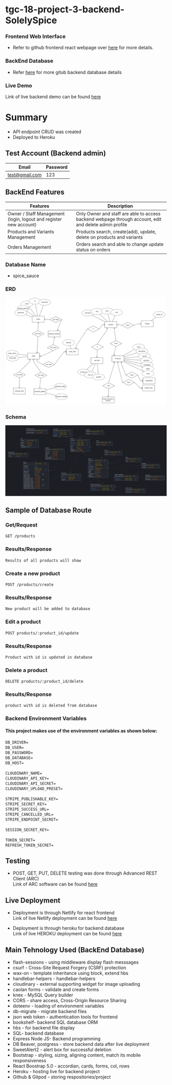 # tgc-18-project-3-backend-SolelySpice

### Frontend Web Interface
- Refer to github frontend react webpage over [here](https://github.com/xunne899/tgc18-project3-frontend) for more details.

### BackEnd Database
- Refer [here](https://github.com/xunne899/tgc18-backend-project3) for more gitub backend database details

### Live Demo
  Link of live backend demo can be found [here](https://project3-spice-sauce.herokuapp.com/login)

# Summary

- API endpoint CRUD was created
- Deployed to Heroku

## Test Account (Backend admin)

| Email              | Password |
| ------------------ | -------- |
| test@gmail.com     | 123      |

## BackEnd Features

| Features | Description |
| -------- | ----------- |
| Owner / Staff Management (login, logout and register new account) | Only Owner and staff are able to access backend webpage through account, edit and delete admin profile|
| Products and Variants Management | Products search, create(add), update, delete on products and variants | 
| Orders Management | Orders search and able to change update status on orders |


### Database Name

- spice_sauce


### ERD

![ERD](./public/images/spices_erd.png)

### Schema

![Schema Design](./public/images/schema.png)


## Sample of Database Route
### Get/Request

```
GET /products
```

### Results/Response

```
Results of all products will show
```

### Create a new product

```
POST /products/create
```

### Results/Response

```
New product will be added to database
```

### Edit a product

```
POST products/:product_id/update
```

### Results/Response

```
Product with id is updated in database
```

### Delete a product

```
DELETE products/:product_id/delete
```

### Results/Response

```
product with id is deleted from database
```

### Backend Environment Variables

#### This project makes use of the environment variables as shown below:
```
DB_DRIVER=
DB_USER=
DB_PASSWORD=
DB_DATABASE=
DB_HOST=

CLOUDINARY_NAME=
CLOUDINARY_API_KEY=
CLOUDINARY_API_SECRET=
CLOUDINARY_UPLOAD_PRESET=

STRIPE_PUBLISHABLE_KEY=
STRIPE_SECRET_KEY=
STRIPE_SUCCESS_URL=
STRIPE_CANCELLED_URL=
STRIPE_ENDPOINT_SECRET=

SESSION_SECRET_KEY=

TOKEN_SECRET=
REFRESH_TOKEN_SECRET=
```

## Testing

- POST, GET, PUT, DELETE testing was done through Advanced REST Client (ARC)<br>
  Link of ARC software can be found [here](https://install.advancedrestclient.com/install)

## Live Deployment

- Deployment is through Netlify for react frontend<br>
  Link of live Netlify deployment can be found [here](https://solely-spice.netlify.app/)

- Deployment is through heroku for backend database<br>
  Link of live HEROKU deployment can be found [here](https://project3-spice-sauce.herokuapp.com/login)

## Main Tehnology Used (BackEnd Database)

- flash-sessions - using middleware display flash messsages
- csurf - Cross-Site Request Forgery (CSRF) protection
- wax-on - template inheritance using block, extend hbs
- handlebar-helpers - handlebar-helpers
- cloudinary - external supporting  widget for image uploading
- caolan forms - validate and create forms
- knex - MySQL Query builder
- CORS - share access, Cross-Origin Resource Sharing 
- doteenv - loading of environment variables
- db-migrate - migrate backend files
- json web token - authentication tools for frontend
- bookshelf- backend SQL database ORM
- hbs - for backend file display
- SQL- backend database
- Express Node JS- Backend programming
- DB Beaver, postgress - store backend data after live deployment
- SweetAlert2 - alert box for successful deletion
- Bootstrap - styling, sizing, aligning content, match its mobile responsiveness
- React Boostrap 5.0 - accordian, cards, forms, col, rows
- Heroku - hosting live for backend project
- Github & Gitpod - storing respositories/project